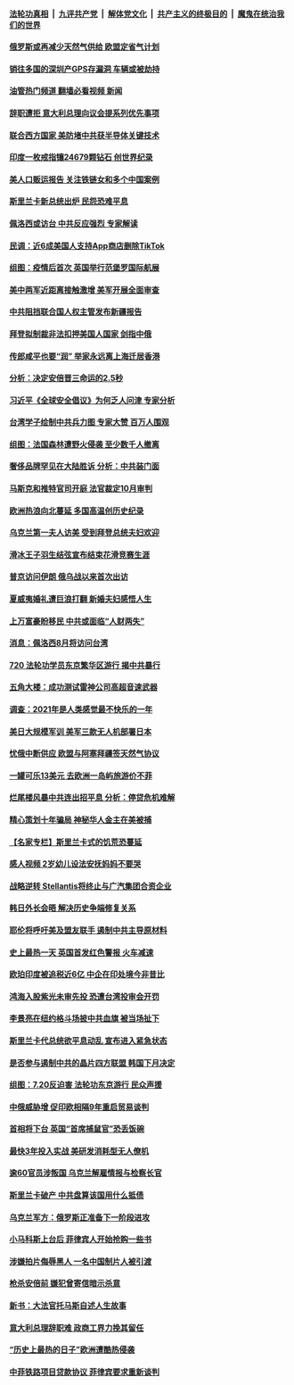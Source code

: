 ####  [法轮功真相](../../../../basic/blob/master/README.md?t=07210201) &nbsp;|&nbsp; [九评共产党](../../../../9ping.md/blob/master/README.md?t=07210201) &nbsp;|&nbsp; [解体党文化](../../../../jtdwh.md/blob/master/README.md?t=07210201)  &nbsp;|&nbsp; [共产主义的终极目的](../../../../gczydzjmd.md/blob/master/README.md?t=07210201) &nbsp;|&nbsp; [魔鬼在统治我们的世界](../../../../mgztzwmdsj.md/blob/master/README.md?t=07210201) 

#### [俄罗斯或再减少天然气供给 欧盟定省气计划](../pages/nsc418/n13785535.md?t=07210201) 

#### [销往多国的深圳产GPS存漏洞 车辆或被劫持](../pages/nsc418/n13785393.md?t=07210201) 

#### [油管热门频道 翻墙必看视频 新闻](http://45.76.130.85:81/youtube.html?07210201)

#### [辞职遭拒 意大利总理向议会提系列优先事项](../pages/nsc418/n13785418.md?t=07210201) 

#### [联合西方国家 美防堵中共获半导体关键技术](../pages/nsc418/n13784887.md?t=07210201) 

#### [印度一枚戒指镶24679颗钻石 创世界纪录](../pages/nsc418/n13785190.md?t=07210201) 

#### [美人口贩运报告 关注铁链女和多个中国案例](../pages/nsc418/n13785235.md?t=07210201) 

#### [斯里兰卡新总统出炉 民怨恐难平息](../pages/nsc418/n13785368.md?t=07210201) 

#### [佩洛西或访台 中共反应强烈 专家解读](../pages/nsc418/n13785258.md?t=07210201) 

#### [民调：近6成美国人支持App商店删除TikTok](../pages/nsc418/n13785206.md?t=07210201) 

#### [组图：疫情后首次 英国举行范堡罗国际航展](../pages/nsc418/n13785207.md?t=07210201) 

#### [美中两军近距离接触激增 美军开展全面审查](../pages/nsc418/n13785161.md?t=07210201) 

#### [中共阻挡联合国人权主管发布新疆报告](../pages/nsc418/n13784940.md?t=07210201) 

#### [拜登拟制裁非法扣押美国人国家 剑指中俄](../pages/nsc418/n13784765.md?t=07210201) 

#### [传郎咸平也要“润” 举家永远离上海迁居香港](../pages/nsc418/n13784483.md?t=07210201) 

#### [分析：决定安倍晋三命运的2.5秒](../pages/nsc418/n13784652.md?t=07210201) 

#### [习近平《全球安全倡议》为何乏人问津 专家分析](../pages/nsc418/n13784733.md?t=07210201) 

#### [台湾学子绘制中共兵力图 专家大赞 百万人围观](../pages/nsc418/n13784484.md?t=07210201) 

#### [组图：法国森林遭野火侵袭 至少数千人撤离](../pages/nsc418/n13784421.md?t=07210201) 

#### [奢侈品牌罕见在大陆胜诉 分析：中共装门面](../pages/nsc418/n13784478.md?t=07210201) 

#### [马斯克和推特官司开庭 法官裁定10月审判](../pages/nsc418/n13784662.md?t=07210201) 

#### [欧洲热浪向北蔓延 多国高温创历史纪录](../pages/nsc418/n13784687.md?t=07210201) 

#### [乌克兰第一夫人访美 受到拜登总统夫妇欢迎](../pages/nsc418/n13784530.md?t=07210201) 

#### [滑冰王子羽生结弦宣布结束花滑竞赛生涯](../pages/nsc418/n13784506.md?t=07210201) 

#### [普京访问伊朗 俄乌战以来首次出访](../pages/nsc418/n13784479.md?t=07210201) 

#### [夏威夷婚礼遭巨浪打翻 新婚夫妇感悟人生](../pages/nsc418/n13784486.md?t=07210201) 

#### [上万富豪盼移民 中共或面临“人财两失”](../pages/nsc418/n13784281.md?t=07210201) 

#### [消息：佩洛西8月将访问台湾](../pages/nsc418/n13784330.md?t=07210201) 

#### [720 法轮功学员东京繁华区游行 揭中共暴行](../pages/nsc418/n13784260.md?t=07210201) 

#### [五角大楼：成功测试雷神公司高超音速武器](../pages/nsc418/n13784157.md?t=07210201) 

#### [调查：2021年是人类感觉最不快乐的一年](../pages/nsc418/n13784096.md?t=07210201) 

#### [美日大规模军训 美军三款无人机部署日本](../pages/nsc418/n13784062.md?t=07210201) 

#### [忧俄中断供应 欧盟与阿塞拜疆签天然气协议](../pages/nsc418/n13783906.md?t=07210201) 

#### [一罐可乐13美元 去欧洲一岛屿旅游价不菲](../pages/nsc418/n13783874.md?t=07210201) 

#### [烂尾楼风暴中共连出招平息 分析：停贷危机难解](../pages/nsc418/n13783724.md?t=07210201) 

#### [精心策划十年骗局 神秘华人金主在美被捕](../pages/nsc418/n13783926.md?t=07210201) 

#### [【名家专栏】斯里兰卡式的饥荒恐蔓延](../pages/nsc418/n13783668.md?t=07210201) 

#### [感人视频 2岁幼儿设法安抚妈妈不要哭](../pages/nsc418/n13783330.md?t=07210201) 

#### [战略逆转 Stellantis将终止与广汽集团合资企业](../pages/nsc418/n13783861.md?t=07210201) 

#### [韩日外长会晤 解决历史争端修复关系](../pages/nsc418/n13783834.md?t=07210201) 

#### [耶伦将呼吁美及盟友联手 遏制中共主导原材料](../pages/nsc418/n13783693.md?t=07210201) 

#### [史上最热一天 英国首发红色警报 火车减速](../pages/nsc418/n13783807.md?t=07210201) 

#### [欧珀印度被追税近6亿 中企在印处境今非昔比](../pages/nsc418/n13783692.md?t=07210201) 

#### [鸿海入股紫光未审先投 恐遭台湾投审会开罚](../pages/nsc418/n13783702.md?t=07210201) 

#### [李景亮在纽约格斗场披中共血旗 被当场扯下](../pages/nsc418/n13783725.md?t=07210201) 

#### [斯里兰卡代总统欲平息动乱 宣布进入紧急状态](../pages/nsc418/n13783785.md?t=07210201) 

#### [是否参与遏制中共的晶片四方联盟 韩国下月决定](../pages/nsc418/n13783685.md?t=07210201) 

#### [组图：7.20反迫害 法轮功东京游行 民众声援](../pages/nsc418/n13783653.md?t=07210201) 

#### [中俄威胁增 促印欧相隔9年重启贸易谈判](../pages/nsc418/n13783580.md?t=07210201) 

#### [首相将下台 英国“首席捕鼠官”恐丢饭碗](../pages/nsc418/n13783234.md?t=07210201) 

#### [最快3年投入实战 美研发消耗型无人僚机](../pages/nsc418/n13783419.md?t=07210201) 

#### [逾60官员涉叛国 乌克兰解雇情报与检察长官](../pages/nsc418/n13783265.md?t=07210201) 

#### [斯里兰卡破产 中共盘算该国用什么抵债](../pages/nsc418/n13783264.md?t=07210201) 

#### [乌克兰军方：俄罗斯正准备下一阶段进攻](../pages/nsc418/n13783037.md?t=07210201) 

#### [小马科斯上台后 菲律宾人开始抢购一些书](../pages/nsc418/n13782956.md?t=07210201) 

#### [涉嫌拍片侮辱黑人 一名中国制片人被引渡](../pages/nsc418/n13782963.md?t=07210201) 

#### [枪杀安倍前 嫌犯曾寄信暗示杀意](../pages/nsc418/n13782958.md?t=07210201) 

#### [新书：大法官托马斯自述人生故事](../pages/nsc418/n13775714.md?t=07210201) 

#### [意大利总理辞职难 政商工界力挽其留任](../pages/nsc418/n13782842.md?t=07210201) 

#### [“历史上最热的日子”欧洲遭酷热侵袭](../pages/nsc418/n13782907.md?t=07210201) 

#### [中菲铁路项目贷款协议 菲律宾要求重新谈判](../pages/nsc418/n13782886.md?t=07210201) 

<img src='http://gfw-breaker.win/goodnews/indexes/nsc418.md' width='0px' height='0px'/>

